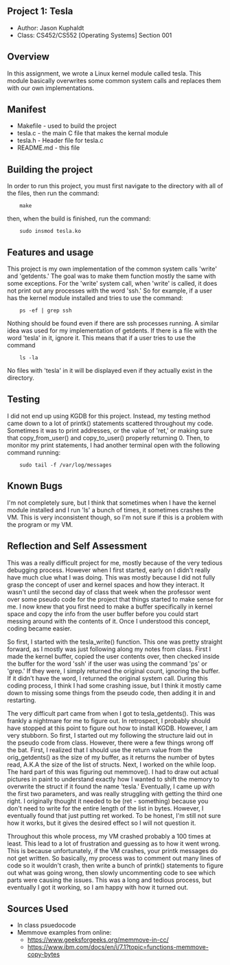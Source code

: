 ## Project 1: Tesla

* Author: Jason Kuphaldt
* Class: CS452/CS552 [Operating Systems] Section 001

## Overview

In this assignment, we wrote a Linux kernel module called tesla. This module
basically overwrites some common system calls and replaces them with our own
implementations.

## Manifest

* Makefile - used to build the project
* tesla.c - the main C file that makes the kernal module
* tesla.h - Header file for tesla.c
* README.md - this file

## Building the project

In order to run this project, you must first navigate to the directory
with all of the files, then run the command:

```
	make
```
then, when the build is finished, run the command:

```
	sudo insmod tesla.ko
```


## Features and usage

This project is my own implementation of the common system calls 'write' and
'getdents.' The goal was to make them function mostly the same with some
exceptions. For the 'write' system call, when 'write' is called, it does not
print out any processes with the word 'ssh.' So for example, if a user has the 
kernel module installed and tries to use the command:

```
	ps -ef | grep ssh
```
Nothing should be found even if there are ssh processes running.
A similar idea was used for my implementation of getdents. If there is a file
with the word 'tesla' in it, ignore it. This means that if a user tries to use
the command

```
	ls -la
```
No files with 'tesla' in it will be displayed even if they actually exist in the
directory.

## Testing

I did not end up using KGDB for this project. Instead, my testing method came down
to a lot of printk() statements scattered throughout my code. Sometimes it was
to print addresses, or the value of 'ret,' or making sure that copy_from_user()
and copy_to_user() properly returning 0. Then, to monitor my print statements,
I had another terminal open with the following command running:

```
	sudo tail -f /var/log/messages
```


## Known Bugs

I'm not completely sure, but I think that sometimes when I have the kernel module
installed and I run 'ls' a bunch of times, it sometimes crashes the VM. This is
very inconsistent though, so I'm not sure if this is a problem with the program
or my VM.

## Reflection and Self Assessment

This was a really difficult project for me, mostly because of the very tedious
debugging process. However when I first started, early on I didn't really have much
clue what I was doing. This was mostly because I did not fully grasp the concept
of user and kernel spaces and how they interact. It wasn't until the second day
of class that week when the professor went over some pseudo code for the project
that things started to make sense for me. I now knew that you first need to make
a buffer specifically in kernel space and copy the info from the user buffer before 
you could start messing around with the contents of it. Once I understood this
concept, coding became easier.

So first, I started with the tesla_write() function. This one was pretty straight
forward, as I mostly was just following along my notes from class. First I made
the kernel buffer, copied the user contents over, then checked inside the buffer
for the word 'ssh' if the user was using the command 'ps' or 'grep.' If they were,
I simply returned the original count, ignoring the buffer. If it didn't have the
word, I returned the original system call. During this coding process, I think
I had some crashing issue, but I think it mostly came down to missing some things
from the pseudo code, then adding it in and restarting.

The very difficult part came from when I got to tesla_getdents(). This was frankly
a nightmare for me to figure out. In retrospect, I probably should have stopped
at this point to figure out how to install KGDB. However, I am very stubborn. So
first, I started out my following the structure laid out in the pseudo code from 
class. However, there were a few things wrong off the bat. First, I realized that I
should use the return value from the orig_getdents() as the size of my buffer, as
it returns the number of bytes read, A.K.A the size of the list of structs. Next,
I worked on the while loop. The hard part of this was figuring out memmove().
I had to draw out actual pictures in paint to understand exactly how I wanted to
shift the memory to overwrite the struct if it found the name 'tesla.' Eventually,
I came up with the first two parameters, and was really struggling with getting the
third one right. I originally thought it needed to be (ret - something) because you
don't need to write for the entire length of the list in bytes. However, I eventually
found that just putting ret worked. To be honest, I'm still not sure how it works,
but it gives the desired effect so I will not question it.

Throughout this whole process, my VM crashed probably a 100 times at least. This lead
to a lot of frustration and guessing as to how it went wrong. This is because
unfortunately, if the VM crashes, your printk messages do not get written. So basically,
my process was to comment out many lines of code so it wouldn't crash, then write a
bunch of printk() statements to figure out what was going wrong, then slowly uncommenting
code to see which parts were causing the issues. This was a long and tedious process,
but eventually I got it working, so I am happy with how it turned out.

## Sources Used

* In class psuedocode
* Memmove examples from online:
	* https://www.geeksforgeeks.org/memmove-in-cc/
	* https://www.ibm.com/docs/en/i/7.1?topic=functions-memmove-copy-bytes